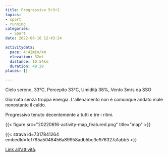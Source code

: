 ```yaml
---
title: Progressivo 5+3+2
topics:
- sport
- running
categories: 
  - Sport
date: 2022-06-16 12:43:24

activitydata:
  pace: 4:42min/km
  elevation: 32mt
  distance: 10.54km
  duration: 49:29
places: []

---
```


Cielo sereno, 33°C, Percepito 33°C, Umidità 38%, Vento 3m/s da SSO

<!--more-->

Giornata senza troppa energia. L'allenamento non è comunque andato male nonostante il caldo.

Progressivo tenuto decentemente a tutti e tre i ritmi.


{{<  figure src="20220616-activity-map_featured.png" title="map" >}}


{{< strava id=7317841264 embedId=fef795a5048456a89958adb5bc3e976327a1abb5 >}}

[Link all'attività](https://strava.com/activities/7317841264).
